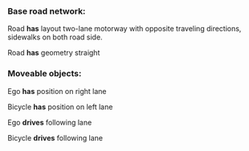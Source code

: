 ### Base road network:

Road **has** layout two-lane motorway with opposite traveling directions, sidewalks on both road side.

Road **has** geometry straight

### Moveable objects:

Ego **has** position on right lane

Bicycle **has** position on left lane

Ego **drives** following lane

Bicycle **drives** following lane
